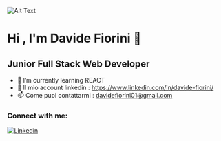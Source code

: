 
![Alt Text](https://camo.githubusercontent.com/efe028a1acecb148345817f09b7aa02ccb73f1335baf7ece530f6be85d4bfa1e/68747470733a2f2f692e70696e696d672e636f6d2f6f726967696e616c732f32662f66342f32382f32666634323830303666336164653566313062656163363933373230363261622e676966)

# Hi , I'm Davide Fiorini  👋

## **Junior Full Stack Web Developer**

- 🌱 I’m currently learning REACT 
- 🔭 Il mio account linkedin :  https://www.linkedin.com/in/davide-fiorini/
- 📫 Come puoi contattarmi :  davidefiorini01@gmail.com 

### Connect with me: 
[![Linkedin](https://i.stack.imgur.com/gVE0j.png)](https://www.linkedin.com/in/davide-fiorini/)

